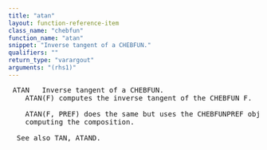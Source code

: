 ```yaml
---
title: "atan"
layout: function-reference-item
class_name: "chebfun"
function_name: "atan"
snippet: "Inverse tangent of a CHEBFUN."
qualifiers: ""
return_type: "varargout"
arguments: "(rhs1)"
---
```


<pre class="help-text"> ATAN   Inverse tangent of a CHEBFUN.
    ATAN(F) computes the inverse tangent of the CHEBFUN F.
 
    ATAN(F, PREF) does the same but uses the CHEBFUNPREF object PREF when
    computing the composition.
 
  See also TAN, ATAND.
</pre>